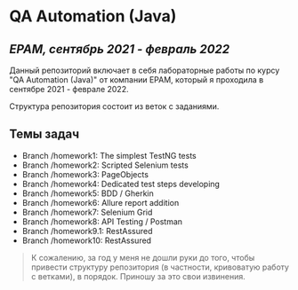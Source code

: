 # QA Automation (Java)
## _EPAM, сентябрь 2021 - февраль 2022_


Данный репозиторий включает в себя лабораторные работы по курсу "QA Automation (Java)" от компании EPAM, который я проходила в сентябре 2021 - феврале 2022.

Структура репозитория состоит из веток с заданиями.

## Темы задач

- Branch /homework1: The simplest TestNG tests
- Branch /homework2: Scripted Selenium tests
- Branch /homework3: PageObjects
- Branch /homework4: Dedicated test steps developing
- Branch /homework5: BDD / Gherkin
- Branch /homework6: Allure report addition
- Branch /homework7: Selenium Grid
- Branch /homework8: API Testing / Postman
- Branch /homework9.1: RestAssured
- Branch /homework10: RestAssured


> К сожалению, за год у меня не дошли
> руки до того, чтобы привести структуру
> репозитория (в частности, кривоватую
> работу с ветками), в порядок.
> Приношу за это свои извинения.